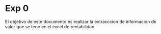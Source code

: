 # Exp 0

El objetivo de este documento es realizar la extracccion de informacion de valor que se tene en el excel de rentabilidad